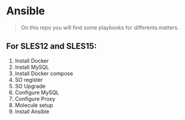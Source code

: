 # Ansible

> On this repo you will find some playbooks for differents matters.

## For SLES12 and SLES15:

1. Install Docker 
2. Install MySQL
3. Install Docker compose
4. SO register
5. SO Upgrade
6. Configure MySQL
7. Configure Proxy
8. Molecule setup
9. Install Ansible
